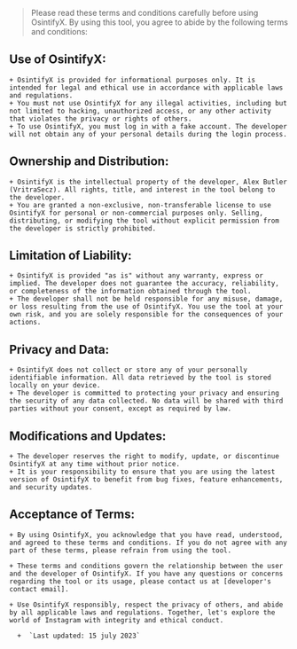  
> Please read these terms and conditions carefully before using OsintifyX. By using this tool, you agree to abide by the following terms and conditions:

## Use of OsintifyX:
    + OsintifyX is provided for informational purposes only. It is intended for legal and ethical use in accordance with applicable laws and regulations. 
    + You must not use OsintifyX for any illegal activities, including but not limited to hacking, unauthorized access, or any other activity that violates the privacy or rights of others. 
    + To use OsintifyX, you must log in with a fake account. The developer will not obtain any of your personal details during the login process.

## Ownership and Distribution:
    + OsintifyX is the intellectual property of the developer, Alex Butler (VritraSecz). All rights, title, and interest in the tool belong to the developer.
    + You are granted a non-exclusive, non-transferable license to use OsintifyX for personal or non-commercial purposes only. Selling, distributing, or modifying the tool without explicit permission from the developer is strictly prohibited.

## Limitation of Liability: 
    + OsintifyX is provided "as is" without any warranty, express or implied. The developer does not guarantee the accuracy, reliability, or completeness of the information obtained through the tool.
    + The developer shall not be held responsible for any misuse, damage, or loss resulting from the use of OsintifyX. You use the tool at your own risk, and you are solely responsible for the consequences of your actions.

## Privacy and Data:
    + OsintifyX does not collect or store any of your personally identifiable information. All data retrieved by the tool is stored locally on your device.
    + The developer is committed to protecting your privacy and ensuring the security of any data collected. No data will be shared with third parties without your consent, except as required by law.

## Modifications and Updates: 
    + The developer reserves the right to modify, update, or discontinue OsintifyX at any time without prior notice.
    + It is your responsibility to ensure that you are using the latest version of OsintifyX to benefit from bug fixes, feature enhancements, and security updates. 

## Acceptance of Terms:
    + By using OsintifyX, you acknowledge that you have read, understood, and agreed to these terms and conditions. If you do not agree with any part of these terms, please refrain from using the tool. 

    + These terms and conditions govern the relationship between the user and the developer of OsintifyX. If you have any questions or concerns regarding the tool or its usage, please contact us at [developer's contact email].

    + Use OsintifyX responsibly, respect the privacy of others, and abide by all applicable laws and regulations. Together, let's explore the world of Instagram with integrity and ethical conduct.

      +  `Last updated: 15 july 2023`